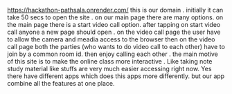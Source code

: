 https://hackathon-pathsala.onrender.com/ this is our domain . initially it can take 50 secs to open the site .
on our main page there are many options.
on the main page there is a start video call option.
after tapping on start video call anyone a new page should open .
on the video call page the user have to allow the camera and meadia access to the browser
then on the video call page both the parties (who wants to do video call to each other) have to  join by a common room id.
then enjoy calling each other .
the main motive of this site is to make the online class more interactive . Like taking note study material like stuffs are very much easier accessing  right now.
Yes there have different apps which does this apps more differently. but our app combine all the features at one place.
